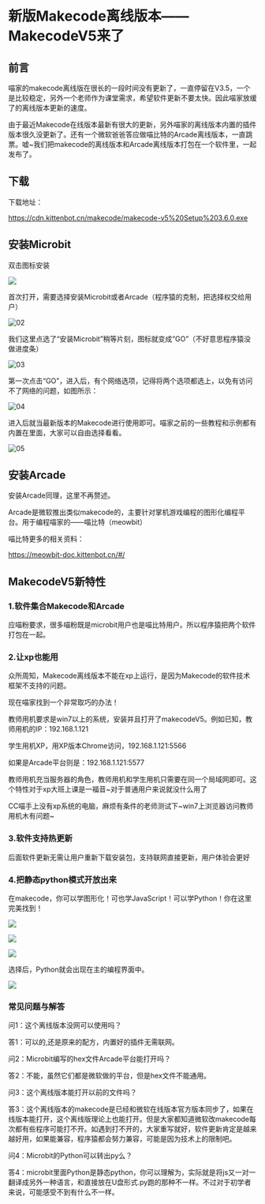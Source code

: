 # 新版Makecode离线版本——MakecodeV5来了

## 前言



喵家的makecode离线版在很长的一段时间没有更新了，一直停留在V3.5，一个是比较稳定，另外一个老师作为课堂需求，希望软件更新不要太快。因此喵家放缓了的离线版本更新的速度。



由于最近Makecode在线版本最新有很大的更新，另外喵家的离线版本内置的插件版本很久没更新了。还有一个微软爸爸答应做喵比特的Arcade离线版本，一直跳票。嘘~我们把makecode的离线版本和Arcade离线版本打包在一个软件里，一起发布了。



## 下载

下载地址：

https://cdn.kittenbot.cn/makecode/makecode-v5%20Setup%203.6.0.exe

## 安装Microbit

双击图标安装

![](makecodev5/01.png)



首次打开，需要选择安装Microbit或者Arcade（程序猿的克制，把选择权交给用户）

![02](makecodev5/02.png)



我们这里点选了“安装Microbit”稍等片刻，图标就变成“GO”（不好意思程序猿没做进度条）

![03](makecodev5/03.png)

第一次点击“GO”，进入后，有个网络选项，记得将两个选项都选上，以免有访问不了网络的问题，如图所示：

![04](makecodev5/04.png)



进入后就当最新版本的Makecode进行使用即可。喵家之前的一些教程和示例都有内置在里面，大家可以自由选择看看。

![05](makecodev5/05.png)



## 安装Arcade

安装Arcade同理，这里不再赘述。

Arcade是微软推出类似makecode的，主要针对掌机游戏编程的图形化编程平台。用于编程喵家的——喵比特（meowbit）

喵比特更多的相关资料：

https://meowbit-doc.kittenbot.cn/#/



## MakecodeV5新特性

### 1.软件集合Makecode和Arcade

应喵粉要求，很多喵粉既是microbit用户也是喵比特用户。所以程序猿把两个软件打包在一起。



### 2.让xp也能用

众所周知，Makecode离线版本不能在xp上运行，是因为Makecode的软件技术框架不支持的问题。

现在喵家找到一个非常取巧的办法！

教师用机要求是win7以上的系统，安装并且打开了makecodeV5。例如已知，教师用机的IP：192.168.1.121

学生用机XP，用XP版本Chrome访问，192.168.1.121:5566

如果是Arcade平台则是：192.168.1.121:5577

教师用机充当服务器的角色，教师用机和学生用机只需要在同一个局域网即可。这个特性对于xp大班上课是一福音~对于普通用户来说就没什么用了

CC喵手上没有xp系统的电脑，麻烦有条件的老师测试下~win7上浏览器访问教师用机木有问题~



### 3.软件支持热更新

后面软件更新无需让用户重新下载安装包，支持联网直接更新，用户体验会更好



### 4.把静态python模式开放出来

在makecode，你可以学图形化！可也学JavaScript！可以学Python！你在这里完美找到！

![](makecodev5/07.png)

![](makecodev5/08.png)

![](makecodev5/09.png)



选择后，Python就会出现在主的编程界面中。

![](makecodev5/06.png)



###  常见问题与解答

问1：这个离线版本没网可以使用吗？

答1：可以的,还是原来的配方，内置好的插件无需联网。



问2：Microbit编写的hex文件Arcade平台能打开吗？

答2：不能，虽然它们都是微软做的平台，但是hex文件不能通用。



问3：这个离线版本能打开以前的文件吗？

答3：这个离线版本的makecode是已经和微软在线版本官方版本同步了，如果在线版本能打开，这个离线版理论上也能打开。但是大家都知道微软改makecode每次都有些程序可能打不开。如遇到打不开的，大家重写就好，软件更新肯定是越来越好用，如果能兼容，程序猿都会努力兼容，可能是因为技术上的限制吧。



问4：Microbit的Python可以转出py么？

答4：microbit里面Python是静态python，你可以理解为，实际就是将js又一对一翻译成另外一种语言，和直接放在U盘形式.py跑的那种不一样。不过对于初学者来说，可能感受不到有什么不一样。







